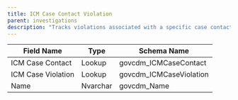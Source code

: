 ```yaml
---
title: ICM Case Contact Violation
parent: investigations
description: "Tracks violations associated with a specific case contact."
---
```


| Field Name         | Type    | Schema Name           |
|--------------------|---------|----------------------|
| ICM Case Contact   | Lookup  | govcdm_ICMCaseContact|
| ICM Case Violation | Lookup  | govcdm_ICMCaseViolation|
| Name               | Nvarchar| govcdm_Name          |
